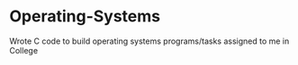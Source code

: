 # Operating-Systems
Wrote C code to build operating systems programs/tasks assigned to me in College
